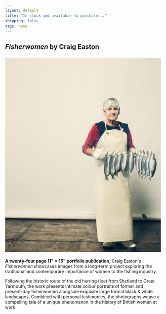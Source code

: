 ```yaml
---
layout: default
title: "In stock and available to purchase..."
shipping: false
tags: home
---
```


## _Fisherwomen_ by Craig Easton

### ![Fisherwomen](/assets/images/hero_fisherwomen.jpg)

__A twenty-four page 11&quot; &times; 15&quot; portfolio publication__, Craig Easton's _Fisherwomen_ showcases images from a long-term project exploring the traditional and contemporary importance of women to the fishing industry.

Following the historic route of the old herring fleet from Shetland to Great Yarmouth, the work presents intimate colour portraits of former and present-day fisherwomen alongside exquisite large format black & white landscapes. Combined with personal testimonies, the photographs weave a compelling tale of a unique phenomenon in the history of British women at work.

